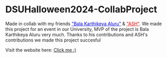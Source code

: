 # DSUHalloween2024-CollabProject

Made in collab with my friends  <a style="color: blue" href="https://github.com/alurubalakarthikeya" target=_blank>"Bala Karthikeya Aluru"</a> & <a style="color: red" href="https://github.com/ayushsingh08-dsa" target=_blank>"ASH"</a>. We made this project for an event in our University, MVP of the project is Bala Karthikeya Aluru very much. Thanks to his contributions and ASH's contributions we made this project succesful

Visit the website here: <a href="https://arjijethin.github.io/DSUHalloween2024-CollabProject/" target="_blank" title="Hehe ¯\_(ツ)_/¯">Click me :)</a> 
